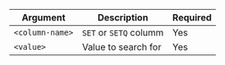 | Argument | Description | Required |
|---|---|---|
| `<column-name>` | `SET` or `SETQ` columm | Yes |
| `<value>` | Value to search for | Yes |
